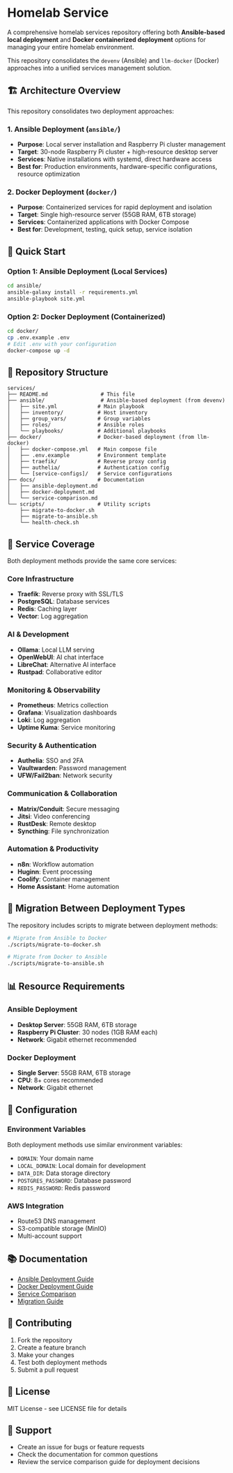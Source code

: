 # Homelab Service

A comprehensive homelab services repository offering both **Ansible-based local deployment** and **Docker containerized deployment** options for managing your entire homelab environment.

This repository consolidates the `devenv` (Ansible) and `llm-docker` (Docker) approaches into a unified services management solution.

## 🏗️ Architecture Overview

This repository consolidates two deployment approaches:

### 1. **Ansible Deployment** (`ansible/`)
- **Purpose**: Local server installation and Raspberry Pi cluster management
- **Target**: 30-node Raspberry Pi cluster + high-resource desktop server
- **Services**: Native installations with systemd, direct hardware access
- **Best for**: Production environments, hardware-specific configurations, resource optimization

### 2. **Docker Deployment** (`docker/`)
- **Purpose**: Containerized services for rapid deployment and isolation
- **Target**: Single high-resource server (55GB RAM, 6TB storage)
- **Services**: Containerized applications with Docker Compose
- **Best for**: Development, testing, quick setup, service isolation

## 🚀 Quick Start

### Option 1: Ansible Deployment (Local Services)
```bash
cd ansible/
ansible-galaxy install -r requirements.yml
ansible-playbook site.yml
```

### Option 2: Docker Deployment (Containerized)
```bash
cd docker/
cp .env.example .env
# Edit .env with your configuration
docker-compose up -d
```

## 📁 Repository Structure

```
services/
├── README.md                 # This file
├── ansible/                  # Ansible-based deployment (from devenv)
│   ├── site.yml             # Main playbook
│   ├── inventory/           # Host inventory
│   ├── group_vars/          # Group variables
│   ├── roles/               # Ansible roles
│   └── playbooks/           # Additional playbooks
├── docker/                  # Docker-based deployment (from llm-docker)
│   ├── docker-compose.yml   # Main compose file
│   ├── .env.example         # Environment template
│   ├── traefik/             # Reverse proxy config
│   ├── authelia/            # Authentication config
│   └── [service-configs]/   # Service configurations
├── docs/                    # Documentation
│   ├── ansible-deployment.md
│   ├── docker-deployment.md
│   └── service-comparison.md
└── scripts/                 # Utility scripts
    ├── migrate-to-docker.sh
    ├── migrate-to-ansible.sh
    └── health-check.sh
```

## 🎯 Service Coverage

Both deployment methods provide the same core services:

### Core Infrastructure
- **Traefik**: Reverse proxy with SSL/TLS
- **PostgreSQL**: Database services
- **Redis**: Caching layer
- **Vector**: Log aggregation

### AI & Development
- **Ollama**: Local LLM serving
- **OpenWebUI**: AI chat interface
- **LibreChat**: Alternative AI interface
- **Rustpad**: Collaborative editor

### Monitoring & Observability
- **Prometheus**: Metrics collection
- **Grafana**: Visualization dashboards
- **Loki**: Log aggregation
- **Uptime Kuma**: Service monitoring

### Security & Authentication
- **Authelia**: SSO and 2FA
- **Vaultwarden**: Password management
- **UFW/Fail2ban**: Network security

### Communication & Collaboration
- **Matrix/Conduit**: Secure messaging
- **Jitsi**: Video conferencing
- **RustDesk**: Remote desktop
- **Syncthing**: File synchronization

### Automation & Productivity
- **n8n**: Workflow automation
- **Huginn**: Event processing
- **Coolify**: Container management
- **Home Assistant**: Home automation

## 🔄 Migration Between Deployment Types

The repository includes scripts to migrate between deployment methods:

```bash
# Migrate from Ansible to Docker
./scripts/migrate-to-docker.sh

# Migrate from Docker to Ansible
./scripts/migrate-to-ansible.sh
```

## 📊 Resource Requirements

### Ansible Deployment
- **Desktop Server**: 55GB RAM, 6TB storage
- **Raspberry Pi Cluster**: 30 nodes (1GB RAM each)
- **Network**: Gigabit ethernet recommended

### Docker Deployment
- **Single Server**: 55GB RAM, 6TB storage
- **CPU**: 8+ cores recommended
- **Network**: Gigabit ethernet

## 🔧 Configuration

### Environment Variables
Both deployment methods use similar environment variables:
- `DOMAIN`: Your domain name
- `LOCAL_DOMAIN`: Local domain for development
- `DATA_DIR`: Data storage directory
- `POSTGRES_PASSWORD`: Database password
- `REDIS_PASSWORD`: Redis password

### AWS Integration
- Route53 DNS management
- S3-compatible storage (MinIO)
- Multi-account support

## 📚 Documentation

- [Ansible Deployment Guide](docs/ansible-deployment.md)
- [Docker Deployment Guide](docs/docker-deployment.md)
- [Service Comparison](docs/service-comparison.md)
- [Migration Guide](docs/migration-guide.md)

## 🤝 Contributing

1. Fork the repository
2. Create a feature branch
3. Make your changes
4. Test both deployment methods
5. Submit a pull request

## 📄 License

MIT License - see LICENSE file for details

## 👥 Support

- Create an issue for bugs or feature requests
- Check the documentation for common questions
- Review the service comparison guide for deployment decisions
